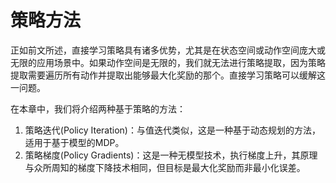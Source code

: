 # 策略方法

正如前文所述，直接学习策略具有诸多优势，尤其是在状态空间或动作空间庞大或无限的应用场景中。如果动作空间是无限的，我们就无法进行策略提取，因为策略提取需要遍历所有动作并提取出能够最大化奖励的那个。直接学习策略可以缓解这一问题。

在本章中，我们将介绍两种基于策略的方法：

1. 策略迭代(Policy Iteration)：与值迭代类似，这是一种基于动态规划的方法，适用于基于模型的MDP。
2. 策略梯度(Policy Gradients)：这是一种无模型技术，执行梯度上升，其原理与众所周知的梯度下降技术相同，但目标是最大化奖励而非最小化误差。
